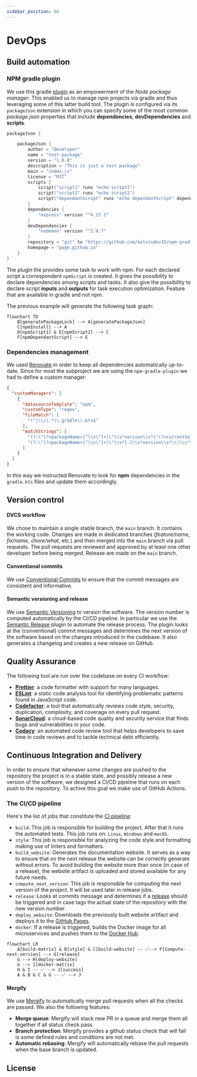 ```yaml
---
sidebar_position: 60
---
```


# DevOps

## Build automation

### NPM gradle plugin

We use this gradle [plugin](https://github.com/kelvindev15/npm-gradle-plugin) as an empowerment of the *Node package manager*.
This enabled us to manage npm projects via gradle and thus leveraging some of this latter build tool. The plugin is configured
via its `packageJson` extension in which you can specify some of the most common *package.json* properties that include 
**dependencies**, **devDependencies** and **scripts**.

<Summary title="Example of usage">

```kotlin
packageJson {

    packageJson {
        author = "Developer"
        name = "test-package"
        version = "1.0.0"
        description = "This is just a test package"
        main = "index.js"
        license = "MIT"
        scripts {
            script("script1" runs "echo script1")
            script("script2" runs "echo script2")
            script("dependantScript" runs "echo dependantScript" dependingOn listOf(npmScript("script2")))
        }
        dependencies {
            "express" version "^4.17.1"
        }
        devDependencies {
            "nodemon" version "^2.0.7"
        }
        repository = "git" to "https://github.com/kelvindev15/npm-gradle-plugin"
        homepage = "page.github.io"
    }
}
```

</Summary>


The plugin the provides some task to work with npm. For each declared *script* a correspondent `npmScript` is created.
It gives the possibility to declare dependencies among scripts and tasks. It also give the possibility to declare script **inputs** and
**outputs** for task execution optimization. Feature that are available in gradle and not npm.

The previous example will generate the following task graph:

```mermaid
flowchart TD
    B[generatePackageLock] --> A[generatePackageJson]
    C[npmInstall] --> A
    D[npmScript1] & E[npmScript2] --> C
    F[npmDependantScript] --> E
```

### Dependencies management

We used [Renovate](https://docs.renovatebot.com/) in order to keep all dependencies automatically up-to-date.
Since for most the subproject we are using the `npm-gradle-plugin` we had to define a custom manager:

<Summary title="Renovate custom manager">

```json
{
  "customManagers": [
    {
      "datasourceTemplate": "npm",
      "customType": "regex",
      "fileMatch": [
        "(^|\\/).*\\.gradle\\.kts$"
      ],
      "matchStrings": [
        "(?:\"(?<packageName>[^\\s\"]+)\"\\s*version\\s*\"(?<currentValue>.+)\")",
        "(?:\"(?<packageName>[^\\s\"]+)\"\\s*[.]\\s*version\\s*\\(\\s*\"(?<currentValue>.+)\"\\s*\\))"
      ]
    }
  ]
}
```

</Summary>

In this way we instructed Renovate to look for **npm** dependencies in the `gradle.kts` files and update them accordingly.

## Version control

#### DVCS workflow

We chose to maintain a single stable branch, the `main` branch. It contains the working code. 
Changes are made in dedicated branches (*feature/name*, *fix/name*, *chore/what*, etc.) and then merged into the `main` 
branch via pull requests. The pull requests are reviewed and approved by at least one other developer before being merged.
Release are made on the `main` branch.

#### Conventional commits

We use [Conventional Commits](https://www.conventionalcommits.org/en/v1.0.0/) to ensure that the commit messages are consistent and informative.

#### Semantic versioning and release

We use [Semantic Versioning](https://semver.org/) to version the software. 
The version number is computed automatically by the CI/CD pipeline. In particular we use 
the [Semantic Release](https://github.com/semantic-release/semantic-release) plugin to automate the release process. The
plugin looks at the (conventional) commit messages and determines the next version of the software based on the changes introduced in the codebase.
It also generates a changelog and creates a new release on GitHub.


## Quality Assurance

The following tool are run over the codebase on every CI workflow:

* [**Prettier**](https://prettier.io/): a code formatter with support for many languages.
* [**ESLint**](https://eslint.org/): a static code analysis tool for identifying problematic patterns found in JavaScript code.
* [**Codefactor**](https://www.codefactor.io/): a tool that automatically reviews code style, security, duplication, complexity, and coverage on every pull request.
* [**SonarCloud**](https://www.sonarsource.com/products/sonarcloud/): a cloud-based code quality and security service that finds bugs and vulnerabilities in your code.
* [**Codacy**](https://www.codacy.com/): an automated code review tool that helps developers to save time in code reviews and to tackle technical debt efficiently.

## Continuous Integration and Delivery

In order to ensure that whenever some changes are pushed to the repository the project is in a stable state, and possibly release a new version
of the software, we designed a CI/CD pipeline that runs on each push to the repository. To achive this goal we make use of GitHub Actions.

### The CI/CD pipeline

Here's the list of jobs that constitute the [CI pipeline](https://github.com/revue-org/revue/blob/main/.github/workflows/CI-CD.yml):

- `build`: This job is responsible for building the project. After that it runs the automated tests. 
This job runs on: `Linux`, `Windows` and `macOS`.
- `style`: This job is responsible for analyzing the code style and formatting making use of linters and formatters.
- `build_website`: Generates the documentation website. It serves as a way to ensure that on the next release the 
website can be correctly generate without errors. To avoid building the website more than once (in case of a release), 
the website artifact is uploaded and stored available for any future needs.
- `compute_next_version`: This job is responsible for computing the next version of the project. It will be used later in release jobs.
- `release`: Looks at commits message and determines if a [release](https://github.com/revue-org/revue/releases) should be triggered and in case tags the actual state of the repository with the new version number.
- `deploy_website`: Downloads the previously built website artifact and deploys it to the [GitHub Pages](https://revue-org.github.io/revue/).
- `docker`: If a release is triggered, builds the Docker image for all microservices and pushes them to the [Docker Hub](https://hub.docker.com/u/letsdothisshared).

```mermaid
flowchart LR
    A[build-matrix] & B[style] & C[build-website] -- ✅--> F[Compute-next-version] --> G[release]
    G --> H[deploy-website]
    G --> I[docker-matrix]
    H & I -- ✅ --> J[success]
    A & B & C & G -- ✅ --> J
```

#### Mergify

We use [Mergify](https://mergify.io/) to automatically merge pull requests when all the checks are passed. 
We also the following features:

* **Merge queue**: Mergify will stack new PR in a queue and merge them all together if all status check pass.
* **Branch protection**: Mergify provides a github status check that will fail is some defined rules and conditions are not met.
* **Automatic rebasing**: Mergify will automatically rebase the pull requests when the base branch is updated.

## License
